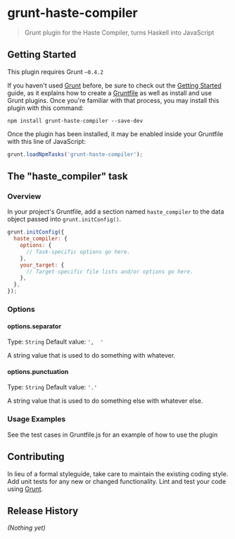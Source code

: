 # grunt-haste-compiler

> Grunt plugin for the Haste Compiler, turns Haskell into JavaScript

## Getting Started
This plugin requires Grunt `~0.4.2`

If you haven't used [Grunt](http://gruntjs.com/) before, be sure to check out the [Getting Started](http://gruntjs.com/getting-started) guide, as it explains how to create a [Gruntfile](http://gruntjs.com/sample-gruntfile) as well as install and use Grunt plugins. Once you're familiar with that process, you may install this plugin with this command:

```shell
npm install grunt-haste-compiler --save-dev
```

Once the plugin has been installed, it may be enabled inside your Gruntfile with this line of JavaScript:

```js
grunt.loadNpmTasks('grunt-haste-compiler');
```

## The "haste_compiler" task

### Overview
In your project's Gruntfile, add a section named `haste_compiler` to the data object passed into `grunt.initConfig()`.

```js
grunt.initConfig({
  haste_compiler: {
    options: {
      // Task-specific options go here.
    },
    your_target: {
      // Target-specific file lists and/or options go here.
    },
  },
});
```

### Options

#### options.separator
Type: `String`
Default value: `',  '`

A string value that is used to do something with whatever.

#### options.punctuation
Type: `String`
Default value: `'.'`

A string value that is used to do something else with whatever else.

### Usage Examples

See the test cases in Gruntfile.js for an example of how to use the plugin

## Contributing
In lieu of a formal styleguide, take care to maintain the existing coding style. Add unit tests for any new or changed functionality. Lint and test your code using [Grunt](http://gruntjs.com/).

## Release History
_(Nothing yet)_
